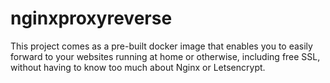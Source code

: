 # nginxproxyreverse
This project comes as a pre-built docker image that enables you to easily forward to your websites running at home or otherwise, including free SSL, without having to know too much about Nginx or Letsencrypt.
